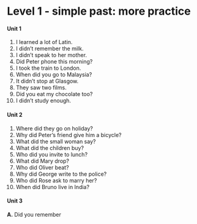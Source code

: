 # Level 1 - simple past: more practice

#### Unit 1

1. I learned a lot of Latin.
2. I didn’t remember the milk.
3. I didn’t speak to her mother.
4. Did Peter phone this morning?
5. I took the train to London.
6. When did you go to Malaysia?
7. It didn’t stop at Glasgow.
8. They saw two films.
9. Did you eat my chocolate too?
10. I didn’t study enough.

#### Unit 2

1. Where did they go on holiday?
2. Why did Peter’s friend give him a bicycle?
3. What did the small woman say?
4. What did the children buy?
5. Who did you invite to lunch?
6. What did Mary drop?
7. Who did Oliver beat?
8. Why did George write to the police?
9. Who did Rose ask to marry her?
10. When did Bruno live in India?

#### Unit 3

**A.** Did you remember